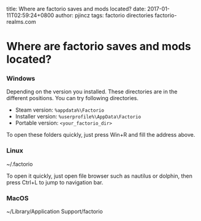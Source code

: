 title: Where are factorio saves and mods located?
date: 2017-01-11T02:59:24+0800
author: pjincz
tags: factorio directories factorio-realms.com


Where are factorio saves and mods located?
==========================================

### Windows

Depending on the version you installed. These directories are in the different positions.
You can try following directories.

* Steam version: `%appdata%\Factorio`
* Installer version: `%userprofile%\AppData\Factorio`
* Portable version: `<your_factorio_dir>`

To open these folders quickly, just press Win+R and fill the address above.

### Linux

~/.factorio

To open it quickly, just open file browser such as nautilus or dolphin, then press Ctrl+L to jump to navigation bar.

### MacOS

~/Library/Application Support/factorio

